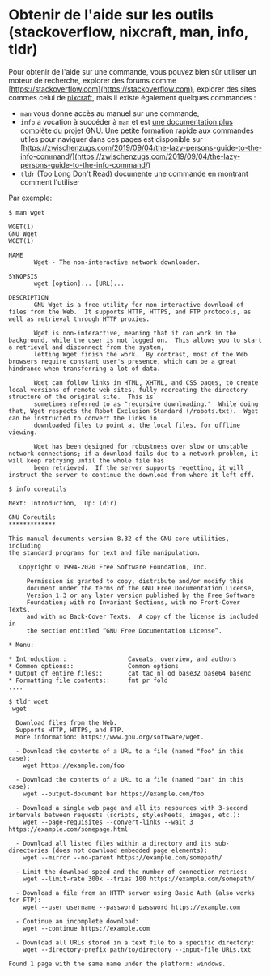 # Obtenir de l'aide sur les outils (stackoverflow, nixcraft, man, info, tldr)

Pour obtenir de l'aide sur une commande, vous pouvez bien sûr utiliser un moteur
de recherche, explorer des forums comme [https://stackoverflow.com](https://stackoverflow.com), explorer des sites commes celui de [nixcraft](https://www.cyberciti.biz/faq/category/linux/), mais il existe également quelques commandes :

- `man` vous donne accès au manuel sur une commande, 
- `info` a vocation à succéder à `man` et est [une documentation plus complète du
  projet GNU](https://www.gnu.org/software/texinfo/). Une petite formation
  rapide aux commandes utiles pour naviguer dans ces pages est disponible sur [https://zwischenzugs.com/2019/09/04/the-lazy-persons-guide-to-the-info-command/](https://zwischenzugs.com/2019/09/04/the-lazy-persons-guide-to-the-info-command/)
- `tldr` (Too Long Don't Read) documente une commande en montrant comment l'utiliser

Par exemple:

```
$ man wget

WGET(1)                                                                                 GNU Wget                                                                                WGET(1)

NAME
       Wget - The non-interactive network downloader.

SYNOPSIS
       wget [option]... [URL]...

DESCRIPTION
       GNU Wget is a free utility for non-interactive download of files from the Web.  It supports HTTP, HTTPS, and FTP protocols, as well as retrieval through HTTP proxies.

       Wget is non-interactive, meaning that it can work in the background, while the user is not logged on.  This allows you to start a retrieval and disconnect from the system,
       letting Wget finish the work.  By contrast, most of the Web browsers require constant user's presence, which can be a great hindrance when transferring a lot of data.

       Wget can follow links in HTML, XHTML, and CSS pages, to create local versions of remote web sites, fully recreating the directory structure of the original site.  This is
       sometimes referred to as "recursive downloading."  While doing that, Wget respects the Robot Exclusion Standard (/robots.txt).  Wget can be instructed to convert the links in
       downloaded files to point at the local files, for offline viewing.

       Wget has been designed for robustness over slow or unstable network connections; if a download fails due to a network problem, it will keep retrying until the whole file has
       been retrieved.  If the server supports regetting, it will instruct the server to continue the download from where it left off.

```

```
$ info coreutils

Next: Introduction,  Up: (dir)

GNU Coreutils
*************

This manual documents version 8.32 of the GNU core utilities, including
the standard programs for text and file manipulation.

   Copyright © 1994-2020 Free Software Foundation, Inc.

     Permission is granted to copy, distribute and/or modify this
     document under the terms of the GNU Free Documentation License,
     Version 1.3 or any later version published by the Free Software
     Foundation; with no Invariant Sections, with no Front-Cover Texts,
     and with no Back-Cover Texts.  A copy of the license is included in
     the section entitled “GNU Free Documentation License”.

* Menu:

* Introduction::                 Caveats, overview, and authors
* Common options::               Common options
* Output of entire files::       cat tac nl od base32 base64 basenc
* Formatting file contents::     fmt pr fold
....

```

```
$ tldr wget
 wget

  Download files from the Web.
  Supports HTTP, HTTPS, and FTP.
  More information: https://www.gnu.org/software/wget.

  - Download the contents of a URL to a file (named "foo" in this case):
    wget https://example.com/foo

  - Download the contents of a URL to a file (named "bar" in this case):
    wget --output-document bar https://example.com/foo

  - Download a single web page and all its resources with 3-second intervals between requests (scripts, stylesheets, images, etc.):
    wget --page-requisites --convert-links --wait 3 https://example.com/somepage.html

  - Download all listed files within a directory and its sub-directories (does not download embedded page elements):
    wget --mirror --no-parent https://example.com/somepath/

  - Limit the download speed and the number of connection retries:
    wget --limit-rate 300k --tries 100 https://example.com/somepath/

  - Download a file from an HTTP server using Basic Auth (also works for FTP):
    wget --user username --password password https://example.com

  - Continue an incomplete download:
    wget --continue https://example.com

  - Download all URLs stored in a text file to a specific directory:
    wget --directory-prefix path/to/directory --input-file URLs.txt

Found 1 page with the same name under the platform: windows.
```
